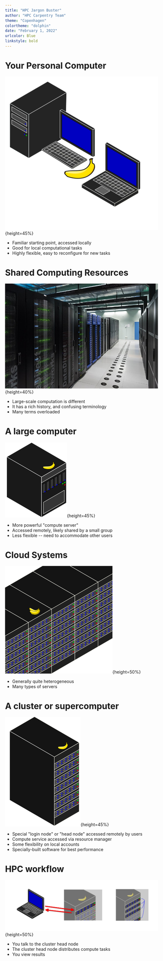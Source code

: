 ```yaml
---
title: "HPC Jargon Buster"
author: "HPC Carpentry Team"
theme: "Copenhagen"
colortheme: "dolphin"
date: "February 1, 2022"
urlcolor: Blue
linkstyle: bold
---
```


# Your Personal Computer

![Standalone computers (banana for scale)](img/standalone_b_c.png){height=45%}

- Familiar starting point, accessed locally
- Good for local computational tasks
- Highly flexible, easy to reconfigure for new tasks

# Shared Computing Resources

![An HPC resource (img: [Julian Herzog](https://commons.wikimedia.org/wiki/File:High_Performance_Computing_Center_Stuttgart_HLRS_2015_07_Cray_XC40_Hazel_Hen_IO.jpg))](img/High_Performance_Computing_Center_Stuttgart_HLRS_2015_07_Cray_XC40_Hazel_Hen_IO.jpg){height=40%}

<!-- Image: https://commons.wikimedia.org/wiki/File:High_Performance_Computing_Center_Stuttgart_HLRS_2015_07_Cray_XC40_Hazel_Hen_IO.jpg, Julian Herzog. -->

- Large-scale computation is different
- It has a rich history, and confusing terminology
- Many terms overloaded

# A large computer

![A large computer (banana for scale)](img/large_computer_b_c.png){height=45%}

- More powerful "compute server"
- Accessed remotely, likely shared by a small group
- Less flexible -- need to accommodate other users


# Cloud Systems

![Cloud computers (bananas for scale)](img/multi_cluster_b.png){height=50%}

- Generally quite heterogeneous
- Many types of servers

# A cluster or supercomputer

![A cluster (banana for scale)](img/cluster_b_c.png){height=45%}

- Special "login node" or "head node" accessed remotely by users
- Compute service accessed via resource manager
- Some flexibility on local accounts
- Specially-built software for best performance

# HPC workflow

![Schematic HPC workflow](img/workflow_a.png){height=50%}

- You talk to the cluster head node
- The cluster head node distributes compute tasks
- You view results
